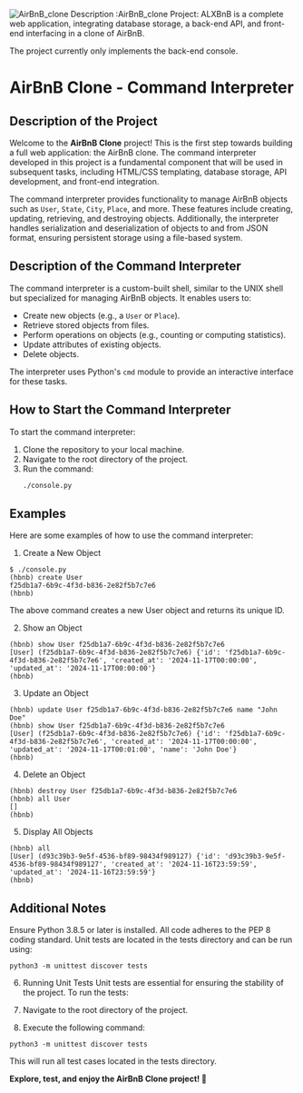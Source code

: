 ![AirBnB_clone](https://github.com/bdbaraban/AirBnB_clone/raw/master/assets/hbnb_logo.png)
Description :AirBnB_clone Project:
ALXBnB is a complete web application, integrating database storage, a back-end API, and front-end interfacing in a clone of AirBnB.

The project currently only implements the back-end console.

# AirBnB Clone - Command Interpreter

## Description of the Project
Welcome to the **AirBnB Clone** project! This is the first step towards building a full web application: the AirBnB clone. The command interpreter developed in this project is a fundamental component that will be used in subsequent tasks, including HTML/CSS templating, database storage, API development, and front-end integration.

The command interpreter provides functionality to manage AirBnB objects such as `User`, `State`, `City`, `Place`, and more. These features include creating, updating, retrieving, and destroying objects. Additionally, the interpreter handles serialization and deserialization of objects to and from JSON format, ensuring persistent storage using a file-based system.

## Description of the Command Interpreter
The command interpreter is a custom-built shell, similar to the UNIX shell but specialized for managing AirBnB objects. It enables users to:
- Create new objects (e.g., a `User` or `Place`).
- Retrieve stored objects from files.
- Perform operations on objects (e.g., counting or computing statistics).
- Update attributes of existing objects.
- Delete objects.

The interpreter uses Python's `cmd` module to provide an interactive interface for these tasks.

## How to Start the Command Interpreter
To start the command interpreter:
1. Clone the repository to your local machine.
2. Navigate to the root directory of the project.
3. Run the command:
   ```bash
   ./console.py

## Examples
Here are some examples of how to use the command interpreter:

1. Create a New Object
```
$ ./console.py
(hbnb) create User
f25db1a7-6b9c-4f3d-b836-2e82f5b7c7e6
(hbnb)
```

The above command creates a new User object and returns its unique ID.

2. Show an Object
```
(hbnb) show User f25db1a7-6b9c-4f3d-b836-2e82f5b7c7e6
[User] (f25db1a7-6b9c-4f3d-b836-2e82f5b7c7e6) {'id': 'f25db1a7-6b9c-4f3d-b836-2e82f5b7c7e6', 'created_at': '2024-11-17T00:00:00', 'updated_at': '2024-11-17T00:00:00'}
(hbnb)
```

3. Update an Object
```
(hbnb) update User f25db1a7-6b9c-4f3d-b836-2e82f5b7c7e6 name "John Doe"
(hbnb) show User f25db1a7-6b9c-4f3d-b836-2e82f5b7c7e6
[User] (f25db1a7-6b9c-4f3d-b836-2e82f5b7c7e6) {'id': 'f25db1a7-6b9c-4f3d-b836-2e82f5b7c7e6', 'created_at': '2024-11-17T00:00:00', 'updated_at': '2024-11-17T00:01:00', 'name': 'John Doe'}
(hbnb)
```

4. Delete an Object
```
(hbnb) destroy User f25db1a7-6b9c-4f3d-b836-2e82f5b7c7e6
(hbnb) all User
[]
(hbnb)
```

5. Display All Objects
```
(hbnb) all
[User] (d93c39b3-9e5f-4536-bf89-98434f989127) {'id': 'd93c39b3-9e5f-4536-bf89-98434f989127', 'created_at': '2024-11-16T23:59:59', 'updated_at': '2024-11-16T23:59:59'}
(hbnb)
```

## Additional Notes
Ensure Python 3.8.5 or later is installed.
All code adheres to the PEP 8 coding standard.
Unit tests are located in the tests directory and can be run using:
```
python3 -m unittest discover tests
```

6. Running Unit Tests
Unit tests are essential for ensuring the stability of the project. To run the tests:

1. Navigate to the root directory of the project.
2. Execute the following command:
```
python3 -m unittest discover tests
```
This will run all test cases located in the tests directory.

**Explore, test, and enjoy the AirBnB Clone project! 🚀**
